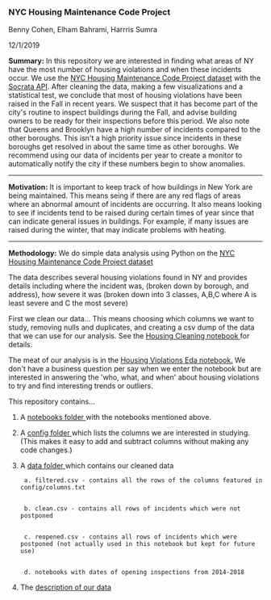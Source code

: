 ### NYC Housing Maintenance Code Project

Benny Cohen, Elham Bahrami, Harrris Sumra

12/1/2019

<strong>Summary:</strong> In this repository we are interested in finding what areas of NY have the most number of housing violations
and when these incidents occur. We use the <a href=https://data.cityofnewyork.us/Housing-Development/Housing-Maintenance-Code-Violations/wvxf-dwi5>NYC Housing Maintenance Code Project dataset</a> with 
the <a href=https://dev.socrata.com/> Socrata API</a>. After cleaning the data, making a few visualizations and a statistical test, we conclude that most of housing violations have been raised in the Fall 
in recent years. We suspect that it has become part of the city's routine to inspect buildings during the Fall, and advise building owners to
be ready for their inspections before this period. We also note that Queens and Brooklyn have a high number of incidents compared to the other boroughs. This isn't a high priority issue since incidents in these boroughs get resolved in about the same time as other boroughs. We recommend using our data of incidents per year to create a monitor to automatically notify the city if these numbers begin to show anomalies.

<hr>
<strong>Motivation:</strong> It is important to keep track of how buildings in New York are being maintained. This means seing
if there are any red flags of areas where an abnormal amount of incidents are occurring.
It also means looking to see if incidents tend to be raised during certain times of year since that can indicate general 
issues in buildings. For example, if many issues are raised during the winter, that may indicate problems with heating.

<hr>
<strong>Methodology:</strong>
We do simple data analysis using Python on the <a href=https://data.cityofnewyork.us/Housing-Development/Housing-Maintenance-Code-Violations/wvxf-dwi5>NYC Housing Maintenance Code Project dataset</a>

The data describes several housing violations found in NY and provides details including where the incident was,
(broken down by borough, and address), how severe it was (broken down into 3 classes, A,B,C where A is least severe 
and C the most severe)

First we clean our data... This means choosing which columns we want to study, removing nulls and duplicates, and creating a csv dump of the data that we can use for our analysis. See the <a href = https://github.com/harisx91/NYCHousingMaintenanceCodeProject/blob/master/notebooks/HousingCleaning.ipynb> Housing Cleaning notebook </a> for details.

The meat of our analysis is in the <a href=https://github.com/harisx91/NYCHousingMaintenanceCodeProject/blob/master/notebooks/HousingViolationDataSetEda.ipynb> Housing Violations Eda notebook.</a> We don't have a business question per say when we enter the notebook but are interested in answering the 'who, what, and when' about housing violations to try and find interesting trends or outliers.  

This repository contains...

1. A <a href=https://github.com/harisx91/NYCHousingMaintenanceCodeProject/tree/master/notebooks> notebooks folder </a> with the notebooks mentioned above.


2. A <a href=https://github.com/harisx91/NYCHousingMaintenanceCodeProject/tree/master/config> config folder </a> which lists the columns we are interested in studying. 
(This makes it easy to add and subtract columns without making any code changes.)


3. A <a href = https://github.com/harisx91/NYCHousingMaintenanceCodeProject/tree/master/data> data folder </a> which contains our cleaned data
  
  
        a. filtered.csv - contains all the rows of the columns featured in config/columns.txt
  
  
        b. clean.csv - contains all rows of incidents which were not postponed


        c. reopened.csv - contains all rows of incidents which were postponed (not actually used in this notebook but kept for future use)
  
  
        d. notebooks with dates of opening inspections from 2014-2018


4. The <a href =https://github.com/harisx91/NYCHousingMaintenanceCodeProject/blob/master/HPD_Violation_Open_Data_2017.pdf> description</href> of our data


 

